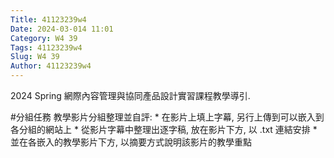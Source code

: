 ```yaml
---
Title: 41123239w4
Date: 2024-03-014 11:01
Category: W4 39
Tags: 41123239w4
Slug: W4 39
Author: 41123239w4
---
```


2024 Spring 網際內容管理與協同產品設計實習課程教學導引.

<!-- PELICAN_END_SUMMARY -->

#分組任務
教學影片分組整理並自評: * 在影片上填上字幕, 另行上傳到可以嵌入到各分組的網站上 * 從影片字幕中整理出逐字稿, 放在影片下方, 以 .txt 連結安排 * 並在各嵌入的教學影片下方, 以摘要方式說明該影片的教學重點